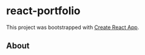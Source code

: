 # react-portfolio

This project was bootstrapped with [Create React App](https://github.com/facebook/create-react-app).

## About
